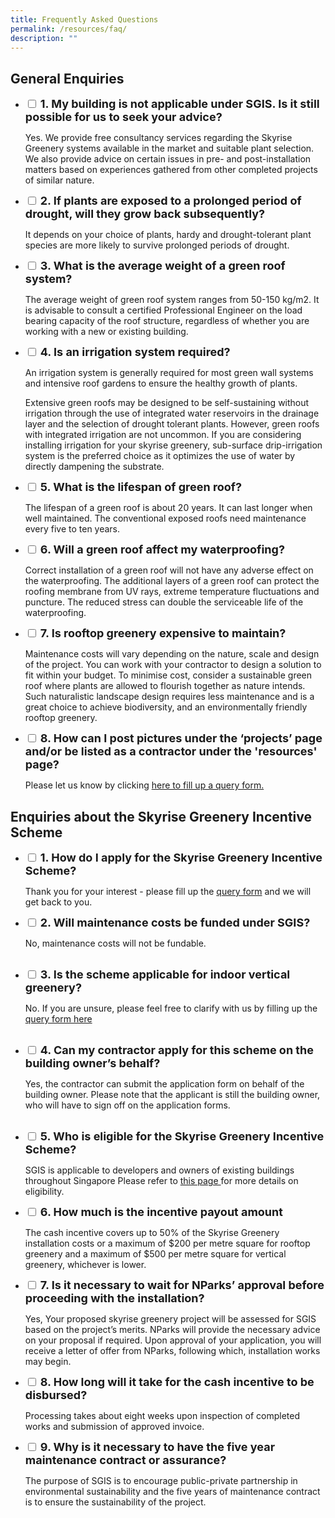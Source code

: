 ```yaml
---
title: Frequently Asked Questions
permalink: /resources/faq/
description: ""
---
```

## General Enquiries
<ul class="jekyllcodex_accordion">
<li>
    <input id="accordion1" type="checkbox">
    <label for="accordion1"><font size="4"><b>
			1.	My building is not applicable under SGIS. Is it still possible for us to seek your advice?</b></font>
</label>
    <div>
      <p>Yes. We provide free consultancy services regarding the Skyrise Greenery systems available in the market and suitable plant selection. We also provide advice on certain issues in pre- and post-installation matters based on experiences gathered from other completed projects of similar nature.</p>
         </div>
</li>
<li>
    <input id="accordion2" type="checkbox">
    <label for="accordion2"><font size="4"><b>
		2.	If plants are exposed to a prolonged period of drought, will they grow back subsequently?</b></font>
</label>
    <div>
      <p>It depends on your choice of plants, hardy and drought-tolerant plant species are more likely to survive prolonged periods of drought.</p>
         </div>
</li>
	<li>
    <input id="accordion3" type="checkbox">
    <label for="accordion3"><font size="4"><b>    
		3.	What is the average weight of a green roof system?
</b></font><font color="green">
</font></label>
    <div>
      <p>The average weight of green roof system ranges from 50-150 kg/m2. It is advisable to consult a certified Professional Engineer on the load bearing capacity of the roof structure, regardless of whether you are working with a new or existing building.</p>
         </div>
</li>
	<li>
    <input id="accordion4" type="checkbox">
    <label for="accordion4"><font size="4"><b>    
4.	Is an irrigation system required?
</b></font><font color="green">
</font></label>
    <div>
      <p>An irrigation system is generally required for most green wall systems and intensive roof gardens to ensure the healthy growth of plants. </p><p>Extensive green roofs may be designed to be self-sustaining without irrigation through the use of integrated water reservoirs in the drainage layer and the selection of drought tolerant plants. However, green roofs with integrated irrigation are not uncommon. If you are considering installing irrigation for your skyrise greenery, sub-surface drip-irrigation system is the preferred choice as it optimizes the use of water by directly dampening the substrate.
</p>
         </div>
</li>
		<li>
    <input id="accordion5" type="checkbox">
    <label for="accordion5"><font size="4"><b>    
5.	What is the lifespan of green roof?
</b></font>
</label>
    <div>
      <p>The lifespan of a green roof is about 20 years. It can last longer when well maintained. The conventional exposed roofs need maintenance every five to ten years.
</p>
         </div>
</li>
	<li>
    <input id="accordion6" type="checkbox">
    <label for="accordion6"><font size="4"><b>    
6.	Will a green roof affect my waterproofing?
</b></font>
</label>
    <div>
      <p>Correct installation of a green roof will not have any adverse effect on the waterproofing. The additional layers of a green roof can protect the roofing membrane from UV rays, extreme temperature fluctuations and puncture. The reduced stress can double the serviceable life of the waterproofing.
</p>
         </div>
</li>
	<li>
    <input id="accordion7" type="checkbox">
    <label for="accordion7"><font size="4"><b>    
7.	Is rooftop greenery expensive to maintain?
</b></font>
</label>
    <div>
      <p>Maintenance costs will vary depending on the nature, scale and design of the project. You can work with your contractor to design a solution to fit within your budget. To minimise cost, consider a sustainable green roof where plants are allowed to flourish together as nature intends. Such naturalistic landscape design requires less maintenance and is a great choice to achieve biodiversity, and an environmentally friendly rooftop greenery.
</p>
         </div>
</li>
	<li>
    <input id="accordion8" type="checkbox">
    <label for="accordion8"><font size="4"><b>    
8.	How can I post pictures under the ‘projects’ page and/or be listed as a contractor under the 'resources' page?
</b></font>
</label>
    <div>
      <p> Please let us know by clicking <a href="https://form.gov.sg/5febdf5027a5850012d2848c">here to fill up a query form.</a> 
</p>
         </div>
</li></ul>

## Enquiries about the Skyrise Greenery Incentive Scheme 
<ul class="jekyllcodex_accordion">
<li>
    <input id="accordion11" type="checkbox">
    <label for="accordion11"><font size="4"><b>
			1.	How do I apply for the Skyrise Greenery Incentive Scheme?</b></font>
</label>
    <div>
      <p>Thank you for your interest - please fill up the <a href="https://form.gov.sg/5cee3b050a5be80010bd5a73">query form</a> 
 and we will get back to you. </p>
         </div>
</li>
<li>
    <input id="accordion12" type="checkbox">
    <label for="accordion12"><font size="4"><b>
		2.	Will maintenance costs be funded under SGIS?</b></font>
</label>
    <div>
      <p>No, maintenance costs will not be fundable.</p><br>
         </div>
</li>
	<li>
    <input id="accordion13" type="checkbox">
    <label for="accordion13"><font size="4"><b>    
		3.	Is the scheme applicable for indoor vertical greenery?
</b></font><font color="green">
</font></label>
    <div>
      <p>No. If you are unsure, please feel free to clarify with us by filling up the <a href="https://form.gov.sg/5cee3b050a5be80010bd5a73">query form here</a></p><br>
         </div>
</li>
	<li>
    <input id="accordion14" type="checkbox">
    <label for="accordion14"><font size="4"><b>    
4.	Can my contractor apply for this scheme on the building owner’s behalf?
</b></font><font color="green">
</font></label>
    <div>
      <p>Yes, the contractor can submit the application form on behalf of the building owner. Please note that the applicant is still the building owner, who will have to sign off on the application forms. 
</p><br>
         </div>
</li>
		<li>
    <input id="accordion15" type="checkbox">
    <label for="accordion15"><font size="4"><b>    
5.	Who is eligible for the Skyrise Greenery Incentive Scheme?
</b></font>
</label>
    <div>
      <p>SGIS is applicable to developers and owners of existing buildings throughout Singapore 
Please refer to  <a href="https://www.skyrisegreenery.nparks.gov.sg/incentive-scheme/about/">this page </a> for more details on eligibility.

</p>
         </div>
</li>
	<li>
    <input id="accordion16" type="checkbox">
    <label for="accordion16"><font size="4"><b>    
6.	How much is the incentive payout amount
</b></font>
</label>
    <div>
      <p>The cash incentive covers up to 50% of the Skyrise Greenery installation costs or a maximum of $200 per metre square for rooftop greenery and a maximum of $500 per metre square for vertical greenery, whichever is lower.
</p>
         </div>
</li>
	<li>
    <input id="accordion17" type="checkbox">
    <label for="accordion17"><font size="4"><b>    
7.	Is it necessary to wait for NParks’ approval before proceeding with the installation?
</b></font>
</label>
    <div>
      <p> Yes, Your proposed skyrise greenery project will be assessed for SGIS based on the project’s merits. NParks will provide the necessary advice on your proposal if required. Upon approval of your application, you will receive a letter of offer from NParks, following which, installation works may begin.
</p>
         </div>
</li>
	<li>
    <input id="accordion18" type="checkbox">
    <label for="accordion18"><font size="4"><b>    
8.	How long will it take for the cash incentive to be disbursed?
</b></font>
</label>
    <div>
      <p> Processing takes about eight weeks upon inspection of completed works and submission of approved invoice.
</p>
         </div>
</li>	<li>
    <input id="accordion19" type="checkbox">
    <label for="accordion19"><font size="4"><b>    
9.	Why is it necessary to have the five year maintenance contract or assurance?
</b></font>
</label>
    <div>
      <p> The purpose of SGIS is to encourage public-private partnership in environmental sustainability and the five years of maintenance contract is to ensure the sustainability of the project.
</p>
         </div>
</li></ul>
